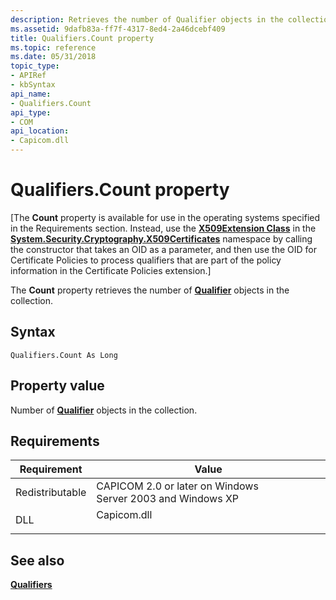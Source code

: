 ```yaml
---
description: Retrieves the number of Qualifier objects in the collection.
ms.assetid: 9dafb83a-ff7f-4317-8ed4-2a46dcebf409
title: Qualifiers.Count property
ms.topic: reference
ms.date: 05/31/2018
topic_type:
- APIRef
- kbSyntax
api_name:
- Qualifiers.Count
api_type:
- COM
api_location:
- Capicom.dll
---
```


# Qualifiers.Count property

\[The **Count** property is available for use in the operating systems specified in the Requirements section. Instead, use the [**X509Extension Class**](/dotnet/api/system.security.cryptography.x509certificates.x509extension?view=netcore-3.1) in the [**System.Security.Cryptography.X509Certificates**](/dotnet/api/system.security.cryptography.x509certificates.publickey.-ctor?view=netcore-3.1) namespace by calling the constructor that takes an OID as a parameter, and then use the OID for Certificate Policies to process qualifiers that are part of the policy information in the Certificate Policies extension.\]

The **Count** property retrieves the number of [**Qualifier**](qualifier.md) objects in the collection.

## Syntax


```VB
Qualifiers.Count As Long
```



## Property value

Number of [**Qualifier**](qualifier.md) objects in the collection.

## Requirements



| Requirement | Value |
|----------------------------|----------------------------------------------------------------------------------------|
| Redistributable<br/> | CAPICOM 2.0 or later on Windows Server 2003 and Windows XP<br/>                  |
| DLL<br/>             | <dl> <dt>Capicom.dll</dt> </dl> |



## See also

<dl> <dt>

[**Qualifiers**](qualifiers.md)
</dt> </dl>

 

 
